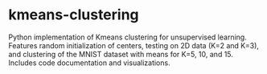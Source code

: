 # kmeans-clustering
Python implementation of Kmeans clustering for unsupervised learning. Features random initialization of centers, testing on 2D data (K=2 and K=3), and clustering of the MNIST dataset with means for K=5, 10, and 15. Includes code documentation and visualizations.
